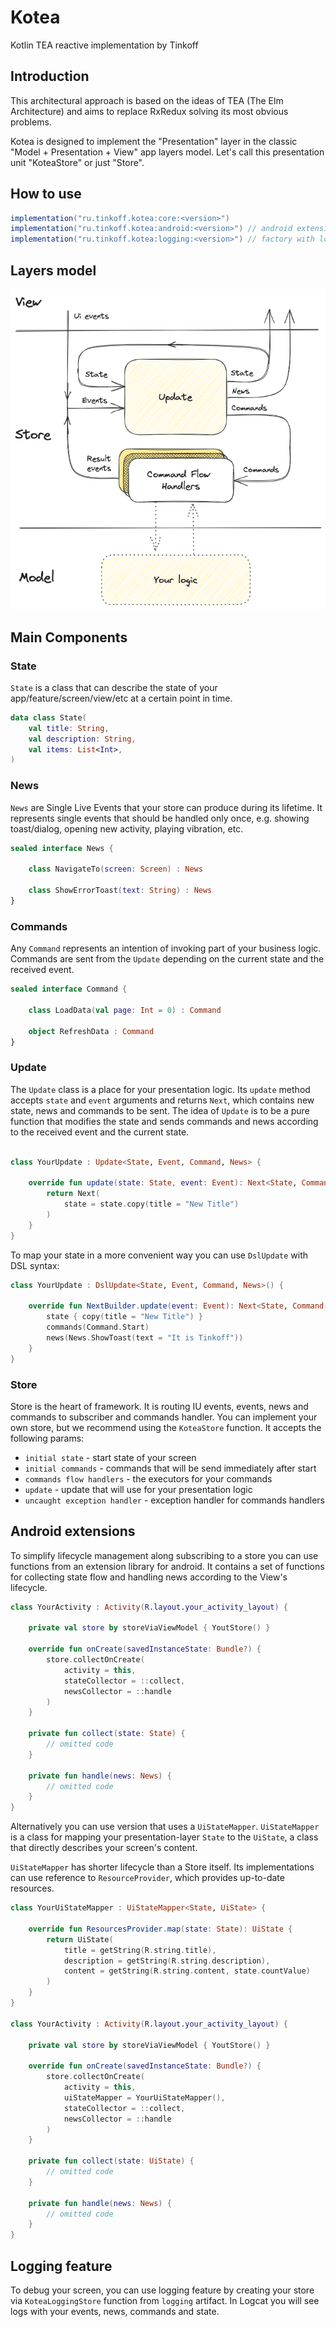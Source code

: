 # Kotea

Kotlin TEA reactive implementation by Tinkoff

## Introduction

This architectural approach is based on the ideas of TEA (The Elm Architecture) and aims to replace RxRedux
solving its most obvious problems.

Kotea is designed to implement the "Presentation" layer in the classic "Model + Presentation + View" app layers model.
Let's call this presentation unit "KoteaStore" or just "Store".

## How to use

```groovy
implementation("ru.tinkoff.kotea:core:<version>")
implementation("ru.tinkoff.kotea:android:<version>") // android extensions
implementation("ru.tinkoff.kotea:logging:<version>") // factory with logging feature
```

## Layers model

<img src="/docs/media/kotea_scheme.png" width="668" alt="kotea scheme"/>

## Main Components

### State

`State` is a class that can describe the state of your app/feature/screen/view/etc at a certain point in time.

```kotlin
data class State(
    val title: String,
    val description: String,
    val items: List<Int>,
)
```

### News

`News` are Single Live Events that your store can produce during its lifetime. It represents single events that should
be handled only once,
e.g. showing toast/dialog, opening new activity, playing vibration, etc.

```kotlin
sealed interface News {

    class NavigateTo(screen: Screen) : News

    class ShowErrorToast(text: String) : News
}
```

### Commands

Any `Command` represents an intention of invoking part of your business logic. Commands are sent from the `Update`
depending on the current state and the received event.

```kotlin
sealed interface Command {

    class LoadData(val page: Int = 0) : Command

    object RefreshData : Command
}
```

### Update

The `Update` class is a place for your presentation logic. Its `update` method accepts `state` and `event` arguments and
returns `Next`, which contains new state, news and commands to be sent. The idea of `Update` is to be a pure function
that modifies the state and sends commands and news according to the received event and the current state.

```kotlin

class YourUpdate : Update<State, Event, Command, News> {

    override fun update(state: State, event: Event): Next<State, Command, News> {
        return Next(
            state = state.copy(title = "New Title")
        )
    }
}
```

To map your state in a more convenient way you can use `DslUpdate` with DSL syntax:

```kotlin
class YourUpdate : DslUpdate<State, Event, Command, News>() {

    override fun NextBuilder.update(event: Event): Next<State, Command, News> {
        state { copy(title = "New Title") }
        commands(Command.Start)
        news(News.ShowToast(text = "It is Tinkoff"))
    }
}
```

### Store

Store is the heart of framework. It is routing IU events, events, news and commands to subscriber and commands handler.
You can implement your own store, but we recommend using the `KoteaStore` function. It accepts the following params:

- `initial state` - start state of your screen
- `initial commands` - commands that will be send immediately after start
- `commands flow handlers` - the executors for your commands
- `update` - update that will use for your presentation logic
- `uncaught exception handler` - exception handler for commands handlers

## Android extensions

To simplify lifecycle management along subscribing to a store you can use functions from an extension library for
android. It contains a set of functions for collecting state flow and handling news according to the View's lifecycle.

```kotlin
class YourActivity : Activity(R.layout.your_activity_layout) {

    private val store by storeViaViewModel { YoutStore() }

    override fun onCreate(savedInstanceState: Bundle?) {
        store.collectOnCreate(
            activity = this,
            stateCollector = ::collect,
            newsCollector = ::handle
        )
    }

    private fun collect(state: State) {
        // omitted code
    }

    private fun handle(news: News) {
        // omitted code
    }
}
```

Alternatively you can use version that uses a `UiStateMapper`. `UiStateMapper` is a class for mapping your
presentation-layer `State` to the `UiState`, a class that directly describes your screen's content.

`UiStateMapper` has shorter lifecycle than a Store itself. Its implementations can use reference to `ResourceProvider`,
which provides up-to-date resources.

```kotlin
class YourUiStateMapper : UiStateMapper<State, UiState> {

    override fun ResourcesProvider.map(state: State): UiState {
        return UiState(
            title = getString(R.string.title),
            description = getString(R.string.description),
            content = getString(R.string.content, state.countValue)
        )
    }
}

class YourActivity : Activity(R.layout.your_activity_layout) {

    private val store by storeViaViewModel { YoutStore() }

    override fun onCreate(savedInstanceState: Bundle?) {
        store.collectOnCreate(
            activity = this,
            uiStateMapper = YourUiStateMapper(),
            stateCollector = ::collect,
            newsCollector = ::handle
        )
    }

    private fun collect(state: UiState) {
        // omitted code
    }

    private fun handle(news: News) {
        // omitted code
    }
}
```

## Logging feature

To debug your screen, you can use logging feature by creating your store via `KoteaLoggingStore` function from `logging`
artifact.
In Logcat you will see logs with your events, news, commands and state. 
